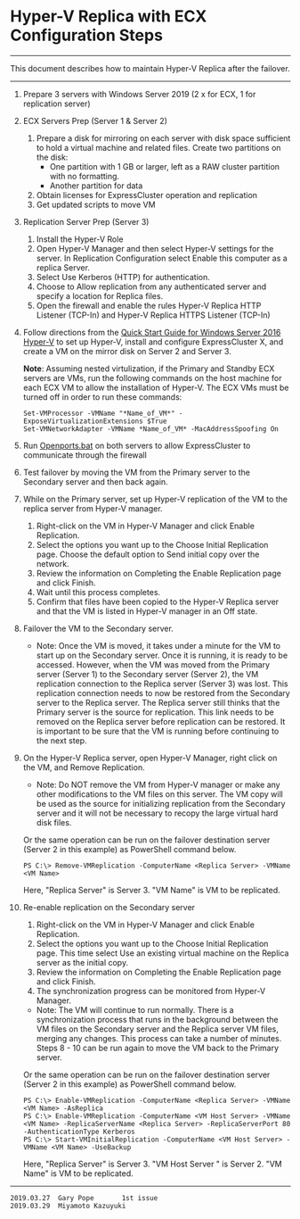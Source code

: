 # Hyper-V Replica with ECX Configuration Steps

----

This document describes how to maintain Hyper-V Replica after the failover.

---- 

1.	Prepare 3 servers with Windows Server 2019 (2 x for ECX, 1 for replication server)

2.	ECX Servers Prep (Server 1 & Server 2)

	1.	Prepare a disk for mirroring on each server with disk space sufficient to hold a virtual machine and related files. Create two partitions on the disk:
		- One partition with 1 GB or larger, left as a RAW cluster partition with no formatting. 
		- Another partition for data
	2.	Obtain licenses for ExpressCluster operation and replication
	3.	Get updated scripts to move VM

3.	Replication Server Prep (Server 3)

	1. Install the Hyper-V Role
	2. Open Hyper-V Manager and then select Hyper-V settings for the server. In Replication Configuration select Enable this computer as a replica Server.
	3. Select Use Kerberos (HTTP) for authentication.
	4. Choose to Allow replication from any authenticated server and specify a location for Replica files.
	5. Open the firewall and enable the rules Hyper-V Replica HTTP Listener (TCP-In) and Hyper-V Replica HTTPS Listener (TCP-In)

4.	Follow directions from the [Quick Start Guide for Windows Server 2016 Hyper-V](https://www.nec.com/en/global/prod/expresscluster/en/support/Setup.html#Virtualization) to set up Hyper-V, install and configure ExpressCluster X, and create a VM on the mirror disk on Server 2 and Server 3.

	**Note**: Assuming nested virtulization, if the Primary and Standby ECX servers are VMs, run the following commands on the host machine for each ECX VM to allow the installation of Hyper-V. The ECX VMs must be turned off in order to run these commands:

		Set-VMProcessor -VMName "*Name_of_VM*" -ExposeVirtualizationExtensions $True
		Set-VMNetworkAdapter -VMName *Name_of_VM* -MacAddressSpoofing On

5.	Run [Openports.bat](https://github.com/EXPRESSCLUSTER/Tools/archive/master.zip) on both servers to allow ExpressCluster to communicate through the firewall

6.	Test failover by moving the VM from the Primary server to the Secondary server and then back again.

7.	While on the Primary server, set up Hyper-V replication of the VM to the replica server from Hyper-V manager.

	1.	Right-click on the VM in Hyper-V Manager and click Enable Replication.
	2.	Select the options you want up to the Choose Initial Replication page. Choose the default option to Send initial copy over the network.
	3.	Review the information on Completing the Enable Replication page and click Finish.
	4.	Wait until this process completes.
	5.	Confirm that files have been copied to the Hyper-V Replica server and that the VM is listed in Hyper-V manager in an Off state.

8.	Failover the VM to the Secondary server.
	* Note: Once the VM is moved, it takes under a minute for the VM to start up on the Secondary server. Once it is running, it is ready to be accessed.  However, when the VM was moved from the Primary server (Server 1) to the Secondary server (Server 2), the VM replication connection to the Replica server (Server 3) was lost. This replication connection needs to now be restored from the Secondary server to the Replica server. The Replica server still thinks that the Primary server is the source for replication. This link needs to be removed on the Replica server before replication can be restored. It is important to be sure that the VM is running before continuing to the next step.

9.	On the Hyper-V Replica server, open Hyper-V Manager, right click on the VM, and Remove Replication.
	* Note: Do NOT remove the VM from Hyper-V manager or make any other modifications to the VM files on this server. The VM copy will be used as the source for initializing replication from the Secondary server and it will not be necessary to recopy the large virtual hard disk files.

	Or the same operation can be run on the failover destination server (Server 2 in this example) as PowerShell command below.

		PS C:\> Remove-VMReplication -ComputerName <Replica Server> -VMName <VM Name>

	Here, "Replica Server" is Server 3. "VM Name" is VM to be replicated.

10.	Re-enable replication on the Secondary server

	1.	Right-click on the VM in Hyper-V Manager and click Enable Replication.
	2.	Select the options you want up to the Choose Initial Replication page. This time select Use an existing virtual machine on the Replica server as the initial copy.
	3.	Review the information on Completing the Enable Replication page and click Finish.
	4.	The synchronization progress can be monitored from Hyper-V Manager.

	* Note: The VM will continue to run normally. There is a synchronization process that runs in the background between the VM files on the Secondary server and the Replica server VM files, merging any changes. This process can take a number of minutes. Steps 8 - 10 can be run again to move the VM back to the Primary server.

	Or the same operation can be run on the failover destination server (Server 2 in this example) as PowerShell command below.

		PS C:\> Enable-VMReplication -ComputerName <Replica Server> -VMName <VM Name> -AsReplica
		PS C:\> Enable-VMReplication -ComputerName <VM Host Server> -VMName <VM Name> -ReplicaServerName <Replica Server> -ReplicaServerPort 80 -AuthenticationType Kerberos
		PS C:\> Start-VMInitialReplication -ComputerName <VM Host Server> -VMName <VM Name> -UseBackup	

	Here, "Replica Server" is Server 3. "VM Host Server " is Server 2. "VM Name" is VM to be replicated.

---
	2019.03.27	Gary Pope		1st issue  
	2019.03.29	Miyamoto Kazuyuki
